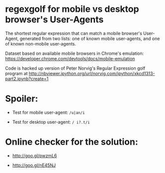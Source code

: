 # regexgolf for mobile vs desktop browser's User-Agents

The shortest regular expression that can match a mobile browser's
User-Agent, generated from two lists: one of known mobile user-agents,
and one of known non-mobile user-agents.

Dataset based on available mobile browsers in Chrome's emulation:
https://developer.chrome.com/devtools/docs/mobile-emulation

Code is hacked up version of Peter Norvig's Regular Expression golf program at
http://nbviewer.ipython.org/url/norvig.com/ipython/xkcd1313-part2.ipynb?create=1

# Spoiler:

* Test for mobile user-agent: `/u|an/i`

* Test for desktop user-agent: `/ i?.t/i﻿`

# Online checker for the solution:

* http://goo.gl/pwzmL6

* http://goo.gl/nE45NJ

